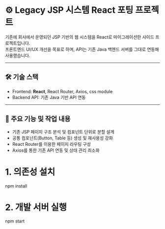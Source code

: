 # ⚙️ Legacy JSP 시스템 React 포팅 프로젝트

기존에 회사에서 운영되던 JSP 기반의 웹 시스템을 React로 마이그레이션한 사이드 프로젝트입니다.  
프론트엔드 UI/UX 개선을 목표로 하며, API는 기존 Java 백엔드 서버를 그대로 연동해 사용했습니다.

---

## 🛠 기술 스택

- Frontend: **React**, React Router, Axios, css module
- Backend API: 기존 Java 기반 API 연동

---

## 🧩 주요 기능 및 작업 내용

- 기존 JSP 페이지 구조 분석 및 컴포넌트 단위로 분할 설계
- 공통 컴포넌트(Button, Table 등) 생성 및 재사용성 강화
- React Router를 이용한 페이지 라우팅 구성
- Axios를 통한 기존 API 연동 및 상태 관리 최소화

# 1. 의존성 설치

npm install

# 2. 개발 서버 실행

npm start
